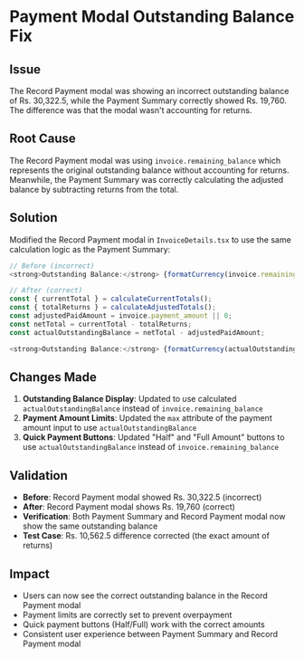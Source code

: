 # Payment Modal Outstanding Balance Fix

## Issue
The Record Payment modal was showing an incorrect outstanding balance of Rs. 30,322.5, while the Payment Summary correctly showed Rs. 19,760. The difference was that the modal wasn't accounting for returns.

## Root Cause
The Record Payment modal was using `invoice.remaining_balance` which represents the original outstanding balance without accounting for returns. Meanwhile, the Payment Summary was correctly calculating the adjusted balance by subtracting returns from the total.

## Solution
Modified the Record Payment modal in `InvoiceDetails.tsx` to use the same calculation logic as the Payment Summary:

```typescript
// Before (incorrect)
<strong>Outstanding Balance:</strong> {formatCurrency(invoice.remaining_balance)}

// After (correct)
const { currentTotal } = calculateCurrentTotals();
const { totalReturns } = calculateAdjustedTotals();
const adjustedPaidAmount = invoice.payment_amount || 0;
const netTotal = currentTotal - totalReturns;
const actualOutstandingBalance = netTotal - adjustedPaidAmount;

<strong>Outstanding Balance:</strong> {formatCurrency(actualOutstandingBalance)}
```

## Changes Made
1. **Outstanding Balance Display**: Updated to use calculated `actualOutstandingBalance` instead of `invoice.remaining_balance`
2. **Payment Amount Limits**: Updated the `max` attribute of the payment amount input to use `actualOutstandingBalance`
3. **Quick Payment Buttons**: Updated "Half" and "Full Amount" buttons to use `actualOutstandingBalance` instead of `invoice.remaining_balance`

## Validation
- **Before**: Record Payment modal showed Rs. 30,322.5 (incorrect)
- **After**: Record Payment modal shows Rs. 19,760 (correct)
- **Verification**: Both Payment Summary and Record Payment modal now show the same outstanding balance
- **Test Case**: Rs. 10,562.5 difference corrected (the exact amount of returns)

## Impact
- Users can now see the correct outstanding balance in the Record Payment modal
- Payment limits are correctly set to prevent overpayment
- Quick payment buttons (Half/Full) work with the correct amounts
- Consistent user experience between Payment Summary and Record Payment modal
